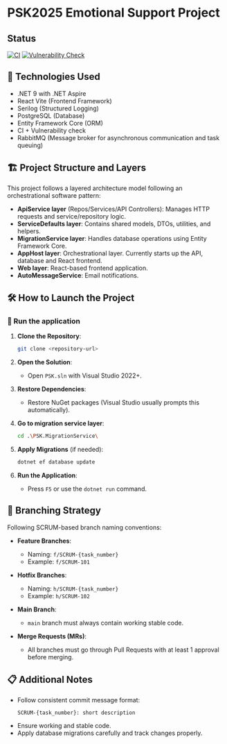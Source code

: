 ﻿# PSK2025 Emotional Support Project

## Status

[![CI](https://github.com/Cioperis/PSK2025/actions/workflows/CI.yml/badge.svg)](https://github.com/Cioperis/PSK2025/actions/workflows/CI.yml)
[![Vulnerability Check](https://github.com/Cioperis/PSK2025/actions/workflows/Vuln-Check.yml/badge.svg)](https://github.com/Cioperis/PSK2025/actions/workflows/Vuln-Check.yml)

## 🚀 Technologies Used
- .NET 9 with .NET Aspire
- React Vite (Frontend Framework)
- Serilog (Structured Logging)
- PostgreSQL (Database)
- Entity Framework Core (ORM)
- CI + Vulnerability check
- RabbitMQ (Message broker for asynchronous communication and task queuing)

## 🏗️ Project Structure and Layers
This project follows a layered architecture model following an orchestrational software pattern:

- **ApiService layer** (Repos/Services/API Controllers): Manages HTTP requests and service/repository logic.
- **ServiceDefaults layer**: Contains shared models, DTOs, utilities, and helpers.
- **MigrationService layer**: Handles database operations using Entity Framework Core.
- **AppHost layer**: Orchestrational layer. Currently starts up the API, database and React frontend.
- **Web layer**: React-based frontend application.
- **AutoMessageService**: Email notifications.

## 🛠️ How to Launch the Project

### 🚀 Run the application 
1. **Clone the Repository**:
    ```bash
    git clone <repository-url>
    ```

2. **Open the Solution**:
    - Open `PSK.sln` with Visual Studio 2022+.

3. **Restore Dependencies**:
    - Restore NuGet packages (Visual Studio usually prompts this automatically).

4. **Go to migration service layer**:
    ```bash
    cd .\PSK.MigrationService\
    ```

5. **Apply Migrations** (if needed):
    ```bash
    dotnet ef database update
    ```

6. **Run the Application**:
    - Press `F5` or use the `dotnet run` command.

## 🌳 Branching Strategy

Following SCRUM-based branch naming conventions:

- **Feature Branches**:
  - Naming: `f/SCRUM-{task_number}`
  - Example: `f/SCRUM-101`

- **Hotfix Branches**:
  - Naming: `h/SCRUM-{task_number}`
  - Example: `h/SCRUM-102`

- **Main Branch**:
  - `main` branch must always contain working stable code.

- **Merge Requests (MRs)**:
  - All branches must go through Pull Requests with at least 1 approval before merging.

## 📋 Additional Notes
- Follow consistent commit message format:
  ```
  SCRUM-{task_number}: short description
  ```
- Ensure working and stable code.
- Apply database migrations carefully and track changes properly.